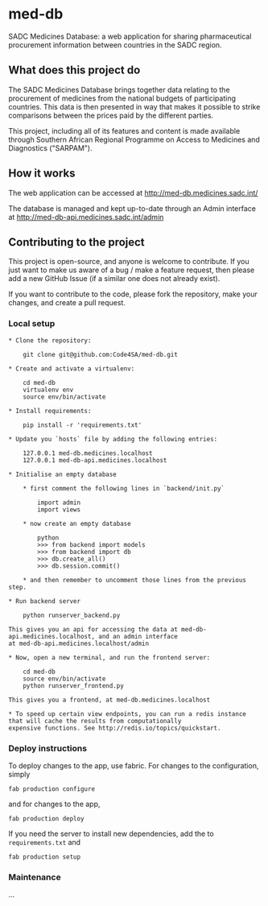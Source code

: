 med-db
================

SADC Medicines Database: a web application for sharing pharmaceutical procurement information between
countries in the SADC region.


## What does this project do

The SADC Medicines Database brings together data relating to the procurement of medicines from the national
budgets of participating countries. This data is then presented in way that makes it possible to strike
comparisons between the prices paid by the different parties.

This project, including all of its features and content is made available through Southern African Regional
Programme on Access to Medicines and Diagnostics ("SARPAM").


## How it works

The web application can be accessed at http://med-db.medicines.sadc.int/

The database is managed and kept up-to-date through an Admin interface at http://med-db-api.medicines.sadc.int/admin

## Contributing to the project

This project is open-source, and anyone is welcome to contribute. If you just want to make us aware of a bug / make
a feature request, then please add a new GitHub Issue (if a similar one does not already exist).

If you want to contribute to the code, please fork the repository, make your changes, and create a pull request.

### Local setup

    * Clone the repository:

        git clone git@github.com:Code4SA/med-db.git

    * Create and activate a virtualenv:

        cd med-db
        virtualenv env
        source env/bin/activate

    * Install requirements:

        pip install -r 'requirements.txt'

    * Update you `hosts` file by adding the following entries:

        127.0.0.1 med-db.medicines.localhost
        127.0.0.1 med-db-api.medicines.localhost

    * Initialise an empty database

        * first comment the following lines in `backend/init.py`

            import admin
            import views

        * now create an empty database

            python
            >>> from backend import models
            >>> from backend import db
            >>> db.create_all()
            >>> db.session.commit()

        * and then remember to uncomment those lines from the previous step.

    * Run backend server

        python runserver_backend.py

    This gives you an api for accessing the data at med-db-api.medicines.localhost, and an admin interface
    at med-db-api.medicines.localhost/admin

    * Now, open a new terminal, and run the frontend server:

        cd med-db
        source env/bin/activate
        python runserver_frontend.py

    This gives you a frontend, at med-db.medicines.localhost

    * To speed up certain view endpoints, you can run a redis instance that will cache the results from computationally
    expensive functions. See http://redis.io/topics/quickstart.


### Deploy instructions

To deploy changes to the app, use fabric. For changes to the configuration, simply

    fab production configure

and for changes to the app,

    fab production deploy

If you need the server to install new dependencies, add the to `requirements.txt` and

    fab production setup


### Maintenance

...

